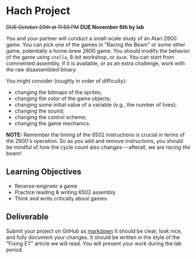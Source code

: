 # Hach Project

~~DUE October 29th at 11:59 PM~~
**DUE November 6th by lab**

You and your partner will conduct a small-scale study of an Atari 2600
game. You can pick one of the games in "Racing the Beam" or some other
game, potentially a home-brew 2600 game. You should modify the
behavior of the game using `stella`, 8-bit workshop, or `dasm`. You
can start from commented assembly, if it is available, or as an extra
challenge, work with the raw disassembled binary.

You might consider (roughly in order of difficulty):

  - changing the bitmaps of the sprites;
  - changing the color of the game objects;
  - changing some initial value of a variable (e.g., the number of lives);
  - changing the sound;
  - changing the control scheme;
  - changing the game mechanics.

**NOTE:** Remember the timing of the 6502 instructions is crucial in
terms of the 2600's operation. So as you add and remove instructions,
you should be mindful of how the cycle count also changes---afterall,
we are *racing the beam!*

## Learning Objectives

  - Reverse-engineer a game
  - Practice reading \& writing 6502 assembly
  - Think and write critically about games

## Deliverable

Submit your project on GitHub as
[markdown](https://docs.github.com/en/get-started/writing-on-github/getting-started-with-writing-and-formatting-on-github/basic-writing-and-formatting-syntax}{markdown)
It should be clear, look nice, and fully document your changes. It
should be written in the style of the "Fixing ET" article we will
read. You will present your work during the lab period.

